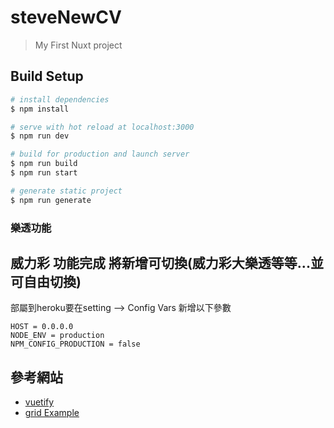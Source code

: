 # steveNewCV

> My First Nuxt project

## Build Setup

```bash
# install dependencies
$ npm install

# serve with hot reload at localhost:3000
$ npm run dev

# build for production and launch server
$ npm run build
$ npm run start

# generate static project
$ npm run generate
```

### 樂透功能

## 威力彩 功能完成  將新增可切換(威力彩大樂透等等...並可自由切換)



部屬到heroku要在setting --> Config Vars 新增以下參數
```
HOST = 0.0.0.0
NODE_ENV = production
NPM_CONFIG_PRODUCTION = false
```

## 參考網站
* [vuetify](https://vuetifyjs.com/zh-Hans/getting-started/quick-start/)
* [grid Example](https://gridbyexample.com/examples/)